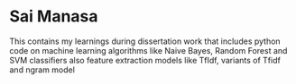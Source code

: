 # Sai Manasa
 This contains my learnings during dissertation work that includes python code on machine learning algorithms like Naive Bayes, Random Forest and SVM classifiers also feature extraction models like TfIdf, variants of Tfidf and ngram model
